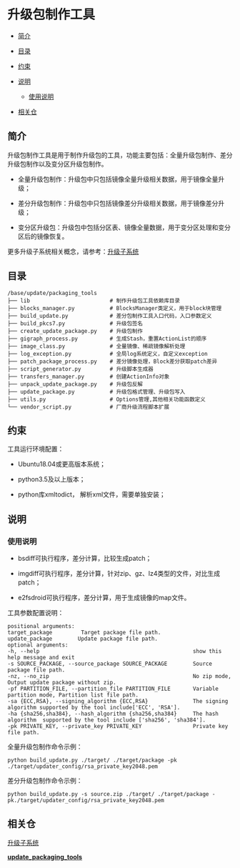 # 升级包制作工具<a name="ZH-CN_TOPIC_0000001101934690"></a>

-   [简介](#section184mcpsimp)
-   [目录](#section191mcpsimp)
-   [约束](#section120mcpsimp)
-   [说明](#section211mcpsimp)
    -   [使用说明](#section220mcpsimp)

-   [相关仓](#section247mcpsimp)

## 简介<a name="section184mcpsimp"></a>

升级包制作工具是用于制作升级包的工具，功能主要包括：全量升级包制作、差分升级包制作以及变分区升级包制作。

- 全量升级包制作：升级包中只包括镜像全量升级相关数据，用于镜像全量升级；

- 差分升级包制作：升级包中只包括镜像差分升级相关数据，用于镜像差分升级；

- 变分区升级包：升级包中包括分区表、镜像全量数据，用于变分区处理和变分区后的镜像恢复。

更多升级子系统相关概念，请参考：[升级子系统](https://gitcode.com/openharmony/docs/blob/master/zh-cn/readme/%E5%8D%87%E7%BA%A7%E5%AD%90%E7%B3%BB%E7%BB%9F.md)

## 目录<a name="section191mcpsimp"></a>

```
/base/update/packaging_tools
├── lib                         # 制作升级包工具依赖库目录
├── blocks_manager.py           # BlocksManager类定义，用于block块管理
├── build_update.py             # 差分包制作工具入口代码，入口参数定义
├── build_pkcs7.py              # 升级包签名
├── create_update_package.py    # 升级包制作
├── gigraph_process.py          # 生成Stash，重置ActionList的顺序
├── image_class.py              # 全量镜像、稀疏镜像解析处理
├── log_exception.py            # 全局log系统定义，自定义exception
├── patch_package_process.py    # 差分镜像处理，Block差分获取patch差异
├── script_generator.py         # 升级脚本生成器
├── transfers_manager.py        # 创建ActionInfo对象
├── unpack_update_package.py    # 升级包反解
├── update_package.py           # 升级包格式管理、升级包写入
├── utils.py                    # Options管理,其他相关功能函数定义
└── vendor_script.py            # 厂商升级流程脚本扩展
```

## 约束<a name="section120mcpsimp"></a>

工具运行环境配置：

- Ubuntu18.04或更高版本系统；

- python3.5及以上版本；

- python库xmltodict， 解析xml文件，需要单独安装；

## 说明<a name="section211mcpsimp"></a>

### 使用说明<a name="section220mcpsimp"></a>

- bsdiff可执行程序，差分计算，比较生成patch；

- imgdiff可执行程序，差分计算，针对zip、gz、lz4类型的文件，对比生成patch；

- e2fsdroid可执行程序，差分计算，用于生成镜像的map文件。

工具参数配置说明：

```
positional arguments:
target_package         Target package file path.
update_package        Update package file path.
optional arguments:
-h, --help                                                show this help message and exit
-s SOURCE_PACKAGE, --source_package SOURCE_PACKAGE        Source package file path.
-nz, --no_zip                                             No zip mode, Output update package without zip.
-pf PARTITION_FILE, --partition_file PARTITION_FILE       Variable partition mode, Partition list file path.
-sa {ECC,RSA}, --signing_algorithm {ECC,RSA}              The signing algorithm supported by the tool include['ECC', 'RSA'].
-ha {sha256,sha384}, --hash_algorithm {sha256,sha384}     The hash algorithm  supported by the tool include ['sha256', 'sha384'].
-pk PRIVATE_KEY, --private_key PRIVATE_KEY                Private key file path.
```

全量升级包制作命令示例：

```
python build_update.py ./target/ ./target/package -pk ./target/updater_config/rsa_private_key2048.pem
```

差分升级包制作命令示例：

```
python build_update.py -s source.zip ./target/ ./target/package -pk./target/updater_config/rsa_private_key2048.pem
```

## 相关仓<a name="section247mcpsimp"></a>

[升级子系统](https://gitcode.com/openharmony/docs/blob/master/zh-cn/readme/%E5%8D%87%E7%BA%A7%E5%AD%90%E7%B3%BB%E7%BB%9F.md)

[**update\_packaging\_tools**](https://gitcode.com/openharmony/update_packaging_tools)

